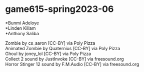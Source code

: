 # game615-spring2023-06

*Bunmi Adeloye<br>
*Linden Killam<br>
*Anthony Saliba<br>

Zombie by cs_aaron [CC-BY] via Poly Pizza<br>
Animated Zombie by Quaternius [CC-BY] via Poly Pizza<br>
Ghoul by joney_lol [CC-BY] via Poly Pizza<br>
Collect 2 sound by JustInvoke [CC-BY] via freesound.org<br>
Horror Stinger 12 sound by F.M.Audio [CC-BY] via freesound.org<br>